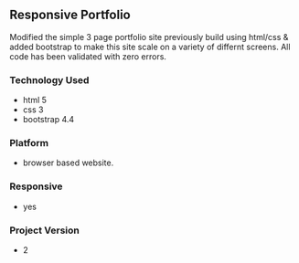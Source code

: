 ## Responsive Portfolio
Modified the simple 3 page portfolio site previously build using html/css & added bootstrap to make this site scale on a variety of differnt screens. All code has been validated with zero errors.

### Technology Used
- html 5
- css 3
- bootstrap 4.4

### Platform
- browser based website.

### Responsive
- yes

### Project Version
- 2
